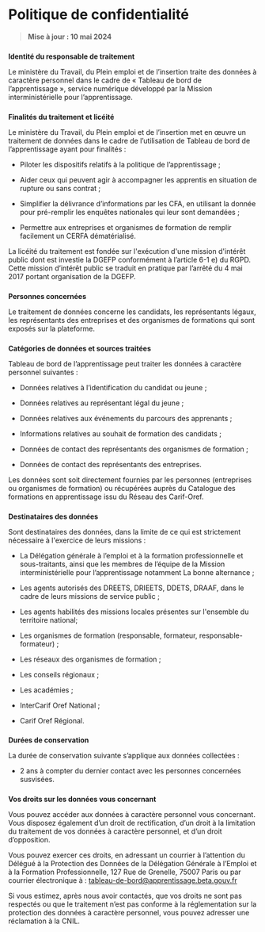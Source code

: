 Politique de confidentialité
============================

> **Mise à jour : 10 mai 2024**

### 

**Identité du responsable de traitement**

Le ministère du Travail, du Plein emploi et de l’insertion traite des données à caractère personnel dans le cadre de « Tableau de bord de l’apprentissage », service numérique développé par la Mission interministérielle pour l’apprentissage.

### 

**Finalités du traitement et licéité**

Le ministère du Travail, du Plein emploi et de l’insertion met en œuvre un traitement de données dans le cadre de l’utilisation de Tableau de bord de l’apprentissage ayant pour finalités :

* Piloter les dispositifs relatifs à la politique de l’apprentissage ;

* Aider ceux qui peuvent agir à accompagner les apprentis en situation de rupture ou sans contrat ;

* Simplifier la délivrance d’informations par les CFA, en utilisant la donnée pour pré-remplir les enquêtes nationales qui leur sont demandées ;

* Permettre aux entreprises et organismes de formation de remplir facilement un CERFA dématérialisé.

La licéité du traitement est fondée sur l'exécution d'une mission d'intérêt public dont est investie la DGEFP conformément à l’article 6-1 e) du RGPD. Cette mission d’intérêt public se traduit en pratique par l’arrêté du 4 mai 2017 portant organisation de la DGEFP.

### 

**Personnes concernées**

Le traitement de données concerne les candidats, les représentants légaux, les représentants des entreprises et des organismes de formations qui sont exposés sur la plateforme.

### 

**Catégories de données et sources traitées**

Tableau de bord de l’apprentissage peut traiter les données à caractère personnel suivantes :

* Données relatives à l’identification du candidat ou jeune ;

* Données relatives au représentant légal du jeune ;

* Données relatives aux événements du parcours des apprenants ;

* Informations relatives au souhait de formation des candidats ;

* Données de contact des représentants des organismes de formation ;

* Données de contact des représentants des entreprises.

Les données sont soit directement fournies par les personnes (entreprises ou organismes de formation) ou récupérées auprès du Catalogue des formations en apprentissage issu du Réseau des Carif-Oref.

### 

**Destinataires des données**

Sont destinataires des données, dans la limite de ce qui est strictement nécessaire à l'exercice de leurs missions :

* La Délégation générale à l’emploi et à la formation professionnelle et sous-traitants, ainsi que les membres de l’équipe de la Mission interministérielle pour l’apprentissage notamment La bonne alternance ;

* Les agents autorisés des DREETS, DRIEETS, DDETS, DRAAF, dans le cadre de leurs missions de service public ;

* Les agents habilités des missions locales présentes sur l'ensemble du territoire national;

* Les organismes de formation (responsable, formateur, responsable-formateur) ;

* Les réseaux des organismes de formation ;

* Les conseils régionaux ;

* Les académies ;

* InterCarif Oref National ;

* Carif Oref Régional.

### 

**Durées de conservation**

La durée de conservation suivante s’applique aux données collectées :

* 2 ans à compter du dernier contact avec les personnes concernées susvisées.

### 

**Vos droits sur les données vous concernant**

Vous pouvez accéder aux données à caractère personnel vous concernant. Vous disposez également d’un droit de rectification, d’un droit à la limitation du traitement de vos données à caractère personnel, et d’un droit d’opposition.

Vous pouvez exercer ces droits, en adressant un courrier à l’attention du Délégué à la Protection des Données de la Délégation Générale à l’Emploi et à la Formation Professionnelle, 127 Rue de Grenelle, 75007 Paris ou par courrier électronique à : [tableau-de-bord@apprentissage.beta.gouv.fr](mailto:tableau-de-bord@apprentissage.beta.gouv.fr)

Si vous estimez, après nous avoir contactés, que vos droits ne sont pas respectés ou que le traitement n’est pas conforme à la réglementation sur la protection des données à caractère personnel, vous pouvez adresser une réclamation à la CNIL.